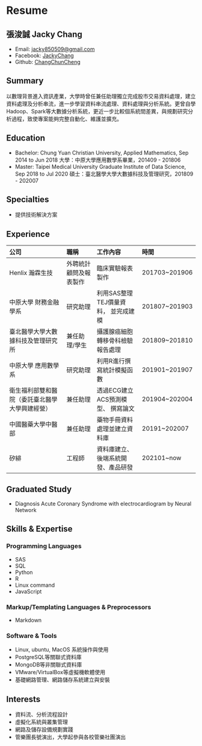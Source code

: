 # Resume

## 張浚誠 Jacky Chang

* Email: jacky850509@gmail.com
* Facebook: [JackyChang](https://www.facebook.com/profile.php?id=100004678897373)
* Github: [ChangChunCheng](https://github.com/ChangChunCheng)

## Summary

以數理背景進入資訊產業，大學時曾任兼任助理獨立完成股市交易資料處理，建立資料處理及分析串流，進一步學習資料串流處理、資料處理與分析系統。更曾自學Hadoop、Spark等大數據分析系統，更近一步比較個系統間差異，與規劃研究分析過程，致使專案能夠完整自動化、維護並擴充。

## Education

* Bachelor: Chung Yuan Christian University, Applied Mathematics, Sep 2014 to Jun 2018 大學：中原大學應用數學系畢業，201409 - 201806
* Master: Taipei Medical University Graduate Institute of Data Science, Sep 2018 to Jul 2020 碩士：臺北醫學大學大數據科技及管理研究，201809 - 202007

## Specialties

* 提供技術解決方案

## Experience

| 公司 | 職稱 | 工作內容 | 時間 |
| :--- | :--- | :--- | :--- |
| Henlix 瀚霖生技 | 外聘統計顧問及報表製作 | 臨床實驗報表製作 | 201703~201906 |
| 中原大學 財務金融學系 | 研究助理 | 利用SAS整理TEJ價量資料， 並完成建模 | 201807~201903 |
| 臺北醫學大學大數據科技及管理研究所 | 兼任助理/學生 | 攝護腺癌細胞轉移骨科檢驗報告處理 | 201809~201810 |
| 中原大學 應用數學系 | 研究助理 | 利用R進行撰寫統計模擬函數 | 201901~201907 |
| 衛生福利部雙和醫院（委託臺北醫學大學興建經營） | 兼任助理 | 透過ECG建立ACS預測模型、 撰寫論文 | 201904~202004 |
| 中國醫藥大學中醫部 | 兼任助理 | 藥物手冊資料處理並建立資料庫 | 20191~202007 |
| 矽緋 | 工程師 | 資料庫建立、後端系統開發、產品研發 | 202101~now |

## Graduated Study

* Diagnosis Acute Coronary Syndrome with electrocardiogram by Neural Network

## Skills & Expertise

### Programming Languages

* SAS
* SQL
* Python
* R
* Linux command
* JavaScript

### Markup/Templating Languages & Preprocessors

* Markdown

### Software & Tools

* Linux, ubuntu, MacOS 系統操作與使用
* PostgreSQL等關聯式資料庫
* MongoDB等非關聯式資料庫
* VMware/VirtualBox等虛擬機軟體使用
* 基礎網路管理、網路儲存系統建立與安裝

## Interests

* 資料流、分析流程設計
* 虛擬化系統與叢集管理
* 網路及儲存設備規劃實踐
* 管樂團長號演出，大學起參與各校管樂社團演出

